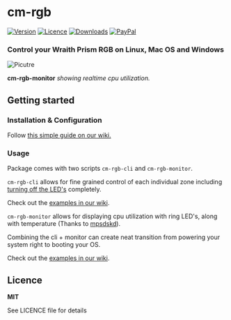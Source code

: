 # cm-rgb
[![Version](https://img.shields.io/pypi/v/cm-rgb?style=for-the-badge)](https://pypi.org/project/cm-rgb/)
[![Licence](https://img.shields.io/github/license/gfduszynski/cm-rgb?color=blue&style=for-the-badge)](https://github.com/gfduszynski/cm-rgb/)
[![Downloads](https://img.shields.io/pypi/dm/cm-rgb?&style=for-the-badge)](https://github.com/gfduszynski/cm-rgb/)
[![PayPal](https://img.shields.io/badge/PayPal-3$-1abc9c.svg?style=for-the-badge)](https://www.paypal.me/gfduszynski/3USD)


### Control your Wraith Prism RGB on Linux, Mac OS and Windows

![Picutre](https://github.com/gfduszynski/cm-rgb/raw/master/cm-rgb-monitor.gif)

**cm-rgb-monitor** _showing realtime cpu utilization._


## Getting started
### Installation & Configuration

Follow [this simple guide on our wiki.](https://github.com/gfduszynski/cm-rgb/wiki/1.-Installation-&-Configuration)

### Usage

Package comes with two scripts ``cm-rgb-cli`` and ``cm-rgb-monitor``.  

``cm-rgb-cli`` allows for fine grained control of each individual zone including [turning off the LED's](https://github.com/gfduszynski/cm-rgb/wiki/2.-CLI-usage#3-turning-all-zones-off) completely.

Check out the [examples in our wiki](https://github.com/gfduszynski/cm-rgb/wiki/2.-CLI-usage).

``cm-rgb-monitor`` allows for displaying cpu utilization with ring LED's, along with temperature (Thanks to [mpsdskd](https://github.com/gfduszynski/cm-rgb/issues?q=is%3Apr+author%3Ampsdskd)).

Combining the cli + monitor can create neat transition from powering your system right to booting your OS.

Check out the [examples in our wiki](https://github.com/gfduszynski/cm-rgb/wiki/3.-Monitor-usage).

## Licence

**MIT** 

See LICENCE file for details
